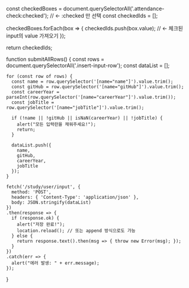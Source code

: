 const checkedBoxes = document.querySelectorAll('.attendance-check:checked'); // ← :checked 만 선택
const checkedIds = [];

checkedBoxes.forEach(box => {
checkedIds.push(box.value); // ← 체크된 input의 value 가져오기
});

return checkedIds;



function submitAllRows() {
const rows = document.querySelectorAll('.insert-input-row');
const dataList = [];

    for (const row of rows) {
      const name = row.querySelector('[name="name"]').value.trim();
      const gitHub = row.querySelector('[name="gitHub"]').value.trim();
      const careerYear = parseInt(row.querySelector('[name="careerYear"]').value.trim());
      const jobTitle = row.querySelector('[name="jobTitle"]').value.trim();

      if (!name || !gitHub || isNaN(careerYear) || !jobTitle) {
        alert("모든 입력란을 채워주세요!");
        return;
      }

      dataList.push({
        name,
        gitHub,
        careerYear,
        jobTitle
      });
    }

    fetch('/study/user/input', {
      method: 'POST',
      headers: { 'Content-Type': 'application/json' },
      body: JSON.stringify(dataList)
    })
    .then(response => {
      if (response.ok) {
        alert("저장 완료!");
        location.reload(); // 또는 append 방식으로도 가능
      } else {
        return response.text().then(msg => { throw new Error(msg); });
      }
    })
    .catch(err => {
      alert("에러 발생: " + err.message);
    });
}
